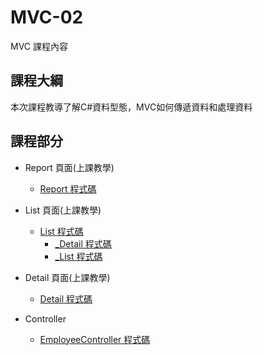 # MVC-02

MVC 課程內容

## 課程大綱

本次課程教導了解C#資料型態，MVC如何傳遞資料和處理資料

## 課程部分
- Report 頁面(上課教學)
  - [Report 程式碼](https://github.com/kuoricky22/MVC-02/blob/main/Views/Employee/Report.cshtml)
  
- List 頁面(上課教學)
  - [List 程式碼](https://github.com/kuoricky22/MVC-02/blob/main/Views/Employee/List.cshtml)
    - [_Detail 程式碼](https://github.com/kuoricky22/MVC-02/blob/main/Views/Employee/_Detail.cshtml)
    - [_List 程式碼](https://github.com/kuoricky22/MVC-02/blob/main/Views/Employee/_List.cshtml)
  
- Detail 頁面(上課教學)
  - [Detail 程式碼](https://github.com/kuoricky22/MVC-02/blob/main/Views/Employee/Detail.cshtml)

- Controller
  - [EmployeeController 程式碼](https://github.com/kuoricky22/MVC-02/blob/main/Controllers/EmployeeController.cs)

